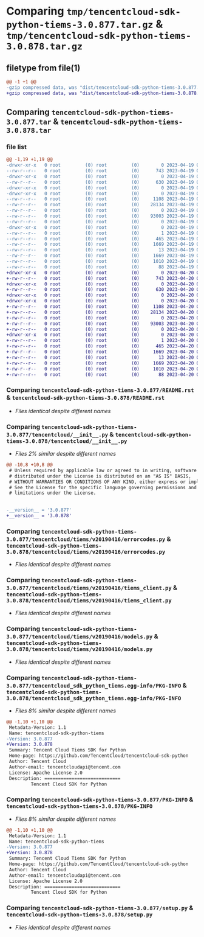 # Comparing `tmp/tencentcloud-sdk-python-tiems-3.0.877.tar.gz` & `tmp/tencentcloud-sdk-python-tiems-3.0.878.tar.gz`

## filetype from file(1)

```diff
@@ -1 +1 @@
-gzip compressed data, was "dist/tencentcloud-sdk-python-tiems-3.0.877.tar", last modified: Wed Apr 19 09:39:01 2023, max compression
+gzip compressed data, was "dist/tencentcloud-sdk-python-tiems-3.0.878.tar", last modified: Thu Apr 20 00:53:17 2023, max compression
```

## Comparing `tencentcloud-sdk-python-tiems-3.0.877.tar` & `tencentcloud-sdk-python-tiems-3.0.878.tar`

### file list

```diff
@@ -1,19 +1,19 @@
-drwxr-xr-x   0 root         (0) root         (0)        0 2023-04-19 09:39:01.000000 tencentcloud-sdk-python-tiems-3.0.877/
--rw-r--r--   0 root         (0) root         (0)      743 2023-04-19 09:39:01.000000 tencentcloud-sdk-python-tiems-3.0.877/README.rst
-drwxr-xr-x   0 root         (0) root         (0)        0 2023-04-19 09:39:01.000000 tencentcloud-sdk-python-tiems-3.0.877/tencentcloud/
--rw-r--r--   0 root         (0) root         (0)      630 2023-04-19 09:39:01.000000 tencentcloud-sdk-python-tiems-3.0.877/tencentcloud/__init__.py
-drwxr-xr-x   0 root         (0) root         (0)        0 2023-04-19 09:39:01.000000 tencentcloud-sdk-python-tiems-3.0.877/tencentcloud/tiems/
-drwxr-xr-x   0 root         (0) root         (0)        0 2023-04-19 09:39:01.000000 tencentcloud-sdk-python-tiems-3.0.877/tencentcloud/tiems/v20190416/
--rw-r--r--   0 root         (0) root         (0)     1108 2023-04-19 09:39:01.000000 tencentcloud-sdk-python-tiems-3.0.877/tencentcloud/tiems/v20190416/errorcodes.py
--rw-r--r--   0 root         (0) root         (0)    28134 2023-04-19 09:39:01.000000 tencentcloud-sdk-python-tiems-3.0.877/tencentcloud/tiems/v20190416/tiems_client.py
--rw-r--r--   0 root         (0) root         (0)        0 2023-04-19 09:39:01.000000 tencentcloud-sdk-python-tiems-3.0.877/tencentcloud/tiems/v20190416/__init__.py
--rw-r--r--   0 root         (0) root         (0)    93003 2023-04-19 09:39:01.000000 tencentcloud-sdk-python-tiems-3.0.877/tencentcloud/tiems/v20190416/models.py
--rw-r--r--   0 root         (0) root         (0)        0 2023-04-19 09:39:01.000000 tencentcloud-sdk-python-tiems-3.0.877/tencentcloud/tiems/__init__.py
-drwxr-xr-x   0 root         (0) root         (0)        0 2023-04-19 09:39:01.000000 tencentcloud-sdk-python-tiems-3.0.877/tencentcloud_sdk_python_tiems.egg-info/
--rw-r--r--   0 root         (0) root         (0)        1 2023-04-19 09:39:01.000000 tencentcloud-sdk-python-tiems-3.0.877/tencentcloud_sdk_python_tiems.egg-info/dependency_links.txt
--rw-r--r--   0 root         (0) root         (0)      465 2023-04-19 09:39:01.000000 tencentcloud-sdk-python-tiems-3.0.877/tencentcloud_sdk_python_tiems.egg-info/SOURCES.txt
--rw-r--r--   0 root         (0) root         (0)     1669 2023-04-19 09:39:01.000000 tencentcloud-sdk-python-tiems-3.0.877/tencentcloud_sdk_python_tiems.egg-info/PKG-INFO
--rw-r--r--   0 root         (0) root         (0)       13 2023-04-19 09:39:01.000000 tencentcloud-sdk-python-tiems-3.0.877/tencentcloud_sdk_python_tiems.egg-info/top_level.txt
--rw-r--r--   0 root         (0) root         (0)     1669 2023-04-19 09:39:01.000000 tencentcloud-sdk-python-tiems-3.0.877/PKG-INFO
--rw-r--r--   0 root         (0) root         (0)     1010 2023-04-19 09:39:01.000000 tencentcloud-sdk-python-tiems-3.0.877/setup.py
--rw-r--r--   0 root         (0) root         (0)       88 2023-04-19 09:39:01.000000 tencentcloud-sdk-python-tiems-3.0.877/setup.cfg
+drwxr-xr-x   0 root         (0) root         (0)        0 2023-04-20 00:53:17.000000 tencentcloud-sdk-python-tiems-3.0.878/
+-rw-r--r--   0 root         (0) root         (0)      743 2023-04-20 00:53:17.000000 tencentcloud-sdk-python-tiems-3.0.878/README.rst
+drwxr-xr-x   0 root         (0) root         (0)        0 2023-04-20 00:53:17.000000 tencentcloud-sdk-python-tiems-3.0.878/tencentcloud/
+-rw-r--r--   0 root         (0) root         (0)      630 2023-04-20 00:53:17.000000 tencentcloud-sdk-python-tiems-3.0.878/tencentcloud/__init__.py
+drwxr-xr-x   0 root         (0) root         (0)        0 2023-04-20 00:53:17.000000 tencentcloud-sdk-python-tiems-3.0.878/tencentcloud/tiems/
+drwxr-xr-x   0 root         (0) root         (0)        0 2023-04-20 00:53:17.000000 tencentcloud-sdk-python-tiems-3.0.878/tencentcloud/tiems/v20190416/
+-rw-r--r--   0 root         (0) root         (0)     1108 2023-04-20 00:53:17.000000 tencentcloud-sdk-python-tiems-3.0.878/tencentcloud/tiems/v20190416/errorcodes.py
+-rw-r--r--   0 root         (0) root         (0)    28134 2023-04-20 00:53:17.000000 tencentcloud-sdk-python-tiems-3.0.878/tencentcloud/tiems/v20190416/tiems_client.py
+-rw-r--r--   0 root         (0) root         (0)        0 2023-04-20 00:53:17.000000 tencentcloud-sdk-python-tiems-3.0.878/tencentcloud/tiems/v20190416/__init__.py
+-rw-r--r--   0 root         (0) root         (0)    93003 2023-04-20 00:53:17.000000 tencentcloud-sdk-python-tiems-3.0.878/tencentcloud/tiems/v20190416/models.py
+-rw-r--r--   0 root         (0) root         (0)        0 2023-04-20 00:53:17.000000 tencentcloud-sdk-python-tiems-3.0.878/tencentcloud/tiems/__init__.py
+drwxr-xr-x   0 root         (0) root         (0)        0 2023-04-20 00:53:17.000000 tencentcloud-sdk-python-tiems-3.0.878/tencentcloud_sdk_python_tiems.egg-info/
+-rw-r--r--   0 root         (0) root         (0)        1 2023-04-20 00:53:17.000000 tencentcloud-sdk-python-tiems-3.0.878/tencentcloud_sdk_python_tiems.egg-info/dependency_links.txt
+-rw-r--r--   0 root         (0) root         (0)      465 2023-04-20 00:53:17.000000 tencentcloud-sdk-python-tiems-3.0.878/tencentcloud_sdk_python_tiems.egg-info/SOURCES.txt
+-rw-r--r--   0 root         (0) root         (0)     1669 2023-04-20 00:53:17.000000 tencentcloud-sdk-python-tiems-3.0.878/tencentcloud_sdk_python_tiems.egg-info/PKG-INFO
+-rw-r--r--   0 root         (0) root         (0)       13 2023-04-20 00:53:17.000000 tencentcloud-sdk-python-tiems-3.0.878/tencentcloud_sdk_python_tiems.egg-info/top_level.txt
+-rw-r--r--   0 root         (0) root         (0)     1669 2023-04-20 00:53:17.000000 tencentcloud-sdk-python-tiems-3.0.878/PKG-INFO
+-rw-r--r--   0 root         (0) root         (0)     1010 2023-04-20 00:53:17.000000 tencentcloud-sdk-python-tiems-3.0.878/setup.py
+-rw-r--r--   0 root         (0) root         (0)       88 2023-04-20 00:53:17.000000 tencentcloud-sdk-python-tiems-3.0.878/setup.cfg
```

### Comparing `tencentcloud-sdk-python-tiems-3.0.877/README.rst` & `tencentcloud-sdk-python-tiems-3.0.878/README.rst`

 * *Files identical despite different names*

### Comparing `tencentcloud-sdk-python-tiems-3.0.877/tencentcloud/__init__.py` & `tencentcloud-sdk-python-tiems-3.0.878/tencentcloud/__init__.py`

 * *Files 2% similar despite different names*

```diff
@@ -10,8 +10,8 @@
 # Unless required by applicable law or agreed to in writing, software
 # distributed under the License is distributed on an "AS IS" BASIS,
 # WITHOUT WARRANTIES OR CONDITIONS OF ANY KIND, either express or implied.
 # See the License for the specific language governing permissions and
 # limitations under the License.
 
 
-__version__ = '3.0.877'
+__version__ = '3.0.878'
```

### Comparing `tencentcloud-sdk-python-tiems-3.0.877/tencentcloud/tiems/v20190416/errorcodes.py` & `tencentcloud-sdk-python-tiems-3.0.878/tencentcloud/tiems/v20190416/errorcodes.py`

 * *Files identical despite different names*

### Comparing `tencentcloud-sdk-python-tiems-3.0.877/tencentcloud/tiems/v20190416/tiems_client.py` & `tencentcloud-sdk-python-tiems-3.0.878/tencentcloud/tiems/v20190416/tiems_client.py`

 * *Files identical despite different names*

### Comparing `tencentcloud-sdk-python-tiems-3.0.877/tencentcloud/tiems/v20190416/models.py` & `tencentcloud-sdk-python-tiems-3.0.878/tencentcloud/tiems/v20190416/models.py`

 * *Files identical despite different names*

### Comparing `tencentcloud-sdk-python-tiems-3.0.877/tencentcloud_sdk_python_tiems.egg-info/PKG-INFO` & `tencentcloud-sdk-python-tiems-3.0.878/tencentcloud_sdk_python_tiems.egg-info/PKG-INFO`

 * *Files 8% similar despite different names*

```diff
@@ -1,10 +1,10 @@
 Metadata-Version: 1.1
 Name: tencentcloud-sdk-python-tiems
-Version: 3.0.877
+Version: 3.0.878
 Summary: Tencent Cloud Tiems SDK for Python
 Home-page: https://github.com/TencentCloud/tencentcloud-sdk-python
 Author: Tencent Cloud
 Author-email: tencentcloudapi@tencent.com
 License: Apache License 2.0
 Description: ============================
         Tencent Cloud SDK for Python
```

### Comparing `tencentcloud-sdk-python-tiems-3.0.877/PKG-INFO` & `tencentcloud-sdk-python-tiems-3.0.878/PKG-INFO`

 * *Files 8% similar despite different names*

```diff
@@ -1,10 +1,10 @@
 Metadata-Version: 1.1
 Name: tencentcloud-sdk-python-tiems
-Version: 3.0.877
+Version: 3.0.878
 Summary: Tencent Cloud Tiems SDK for Python
 Home-page: https://github.com/TencentCloud/tencentcloud-sdk-python
 Author: Tencent Cloud
 Author-email: tencentcloudapi@tencent.com
 License: Apache License 2.0
 Description: ============================
         Tencent Cloud SDK for Python
```

### Comparing `tencentcloud-sdk-python-tiems-3.0.877/setup.py` & `tencentcloud-sdk-python-tiems-3.0.878/setup.py`

 * *Files identical despite different names*

